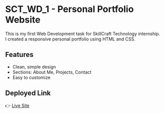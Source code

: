 # SCT_WD_1 - Personal Portfolio Website

This is my first Web Development task for SkillCraft Technology internship.  
I created a responsive personal portfolio using HTML and CSS.

## Features
- Clean, simple design
- Sections: About Me, Projects, Contact
- Easy to customize

## Deployed Link
👉 [Live Site](https://your-netlify-link.netlify.app)
